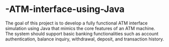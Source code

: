 # -ATM-interface-using-Java
The goal of this project is to develop a fully functional ATM interface simulation using Java that mimics the core features of an ATM machine. The system should support basic banking functionalities such as account authentication, balance inquiry, withdrawal, deposit, and transaction history.
